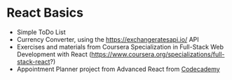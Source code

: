 # React Basics

- Simple ToDo List
- Currency Converter, using the https://exchangeratesapi.io/ API
- Exercises and materials from Coursera Specialization in Full-Stack Web Development with React (https://www.coursera.org/specializations/full-stack-react?)
- Appointment Planner project from Advanced React from [Codecademy](https://www.codecademy.com/learn/paths/advanced-react-redux-sp)
